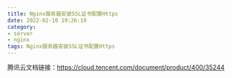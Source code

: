 ```yaml
---
title: Nginx服务器安装SSL证书配置Https
date: 2022-02-10 19:26:19
category:
- server
- nginx
tags: Nginx服务器安装SSL证书配置Https
---
```


腾讯云文档链接：https://cloud.tencent.com/document/product/400/35244
